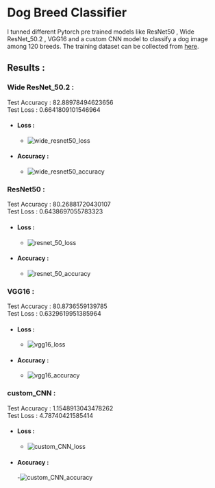 # Dog Breed Classifier
I tunned different Pytorch pre trained models like ResNet50 , Wide ResNet_50.2 , VGG16 and a custom CNN model to classify a dog image among 120 breeds.
The training dataset can be collected from [here](http://vision.stanford.edu/aditya86/ImageNetDogs/images.tar).

## Results :

### Wide ResNet_50.2 :
Test Accuracy :   82.88978494623656   
Test Loss     :   0.6641809101546964
- #### Loss :
  - ![wide_resnet50_loss](https://user-images.githubusercontent.com/57902078/137465987-cee6d0ae-923e-42c2-81d7-a83b59e09d77.png)
- #### Accuracy :
  -  ![wide_resnet50_accuracy](https://user-images.githubusercontent.com/57902078/137466085-4056e779-73be-4d57-ab8b-c29e6e46cf60.png)

### ResNet50 :
Test Accuracy :   80.26881720430107     
Test Loss :       0.6438697055783323
- #### Loss :
  - ![resnet_50_loss](https://user-images.githubusercontent.com/57902078/137466849-3392854a-9d1e-463a-b8d2-645303d5f7f1.png)

- #### Accuracy :
  -  ![resnet_50_accuracy](https://user-images.githubusercontent.com/57902078/137466887-f871777c-0276-4adb-a78e-68d70c42422e.png)

### VGG16 :
Test Accuracy :   80.8736559139785      
Test Loss :       0.6329619951385964
- #### Loss :
  - ![vgg16_loss](https://user-images.githubusercontent.com/57902078/137476625-6473d98d-0e73-47ac-8a36-d5810c3d7039.png)

- #### Accuracy :
  -  ![vgg16_accuracy](https://user-images.githubusercontent.com/57902078/137476645-fb5c7f00-ab01-49f6-bfd8-dc3b3614c6b6.png)

### custom_CNN :
Test Accuracy :   1.1548913043478262  
Test Loss :       4.78740421585414 
- #### Loss :
  - ![custom_CNN_loss](https://user-images.githubusercontent.com/57902078/137493266-ebda15a8-753d-4c6b-bd54-61013e6d106b.png)
- #### Accuracy :
   -![custom_CNN_accuracy](https://user-images.githubusercontent.com/57902078/137493380-6bbc1071-f5b0-41da-b3f5-f3c093b4b2fb.png)

